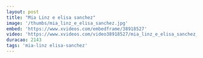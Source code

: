 ```yaml
---
layout: post
title: "Mia Linz e elisa sanchez"
image: '/thumbs/mia_linz_e_elisa_sanchez.jpg'
embed: 'https://www.xvideos.com/embedframe/38918527'
video: 'https://www.xvideos.com/video38918527/mia_linz_e_elisa_sanchez_aprenda_conquistar_qualquer_mulher_bit.ly_2wmald0'
duracao: 2143
tags: 'mia-linz elisa-sanchez'
---
```

